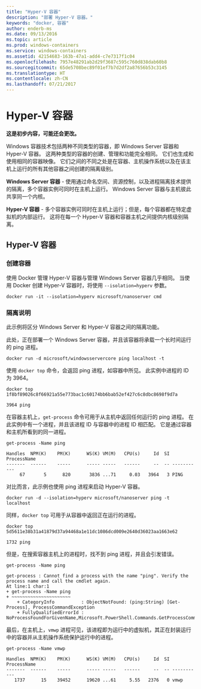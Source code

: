 ```yaml
---
title: "Hyper-V 容器"
description: "部署 Hyper-V 容器。"
keywords: "docker, 容器"
author: enderb-ms
ms.date: 09/13/2016
ms.topic: article
ms.prod: windows-containers
ms.service: windows-containers
ms.assetid: 42154683-163b-47a1-add4-c7e7317f1c04
ms.openlocfilehash: 7957e48291ab2d29f3687c595c760d838dab60b8
ms.sourcegitcommit: 65de5708bec89f01ef7b7d2df2a87656b53c3145
ms.translationtype: HT
ms.contentlocale: zh-CN
ms.lasthandoff: 07/21/2017
---
```

# Hyper-V 容器

**这是初步内容，可能还会更改。** 

Windows 容器技术包括两种不同类型的容器，即 Windows Server 容器和 Hyper-V 容器。 这两种类型的容器的创建、管理和功能完全相同。 它们也生成和使用相同的容器映像。 它们之间的不同之处是在容器、主机操作系统以及在该主机上运行的所有其他容器之间创建的隔离级别。

**Windows Server 容器** - 使用通过命名空间、资源控制，以及进程隔离技术提供的隔离，多个容器实例可同时在主机上运行。  Windows Server 容器与主机彼此共享同一个内核。

**Hyper-V 容器** - 多个容器实例可同时在主机上运行；但是，每个容器都在特定虚拟机的内部运行。 这将在每一个 Hyper-V 容器和容器主机之间提供内核级别隔离。

## Hyper-V 容器

### 创建容器

使用 Docker 管理 Hyper-V 容器与管理 Windows Server 容器几乎相同。 当使用 Docker 创建 Hyper-V 容器时，将使用 `--isolation=hyperv` 参数。

```none
docker run -it --isolation=hyperv microsoft/nanoserver cmd
```

### 隔离说明

此示例将区分 Windows Server 和 Hyper-V 容器之间的隔离功能。 

此处，正在部署一个 Windows Server 容器，并且该容器将承载一个长时间运行的 ping 进程。

```none
docker run -d microsoft/windowsservercore ping localhost -t
```

使用 `docker top` 命令，会返回 ping 进程，如容器中所见。 此实例中进程的 ID 为 3964。

```none
docker top 1f8bf89026c8f66921a55e773bac1c60174bb6bab52ef427c6c8dbc8698f9d7a

3964 ping
```

在容器主机上，`get-process` 命令可用于从主机中返回任何运行的 ping 进程。 在此实例中有一个进程，并且该进程 ID 与容器中的进程 ID 相匹配。 它是通过容器和主机所看到的同一进程。

```none
get-process -Name ping

Handles  NPM(K)    PM(K)      WS(K) VM(M)   CPU(s)     Id  SI ProcessName
-------  ------    -----      ----- -----   ------     --  -- -----------
     67       5      820       3836 ...71     0.03   3964   3 PING
```

对比而言，此示例也使用 ping 进程来启动 Hyper-V 容器。 

```none
docker run -d --isolation=hyperv microsoft/nanoserver ping -t localhost
```

同样，`docker top` 可用于从容器中返回正在运行的进程。

```none
docker top 5d5611e38b31a41879d37a94468a1e11dc1086dcd009e2640d36023aa1663e62

1732 ping
```

但是，在搜索容器主机上的进程时，找不到 ping 进程，并且会引发错误。

```none
get-process -Name ping

get-process : Cannot find a process with the name "ping". Verify the process name and call the cmdlet again.
At line:1 char:1
+ get-process -Name ping
+ ~~~~~~~~~~~~~~~~~~~~~~
    + CategoryInfo          : ObjectNotFound: (ping:String) [Get-Process], ProcessCommandException
    + FullyQualifiedErrorId : NoProcessFoundForGivenName,Microsoft.PowerShell.Commands.GetProcessCommand
```

最后，在主机上，`vmwp` 进程可见，该进程即为运行中的虚拟机，其正在封装运行中的容器并从主机操作系统保护运行中的进程。

```none
get-process -Name vmwp

Handles  NPM(K)    PM(K)      WS(K) VM(M)   CPU(s)     Id  SI ProcessName
-------  ------    -----      ----- -----   ------     --  -- -----------
   1737      15    39452      19620 ...61     5.55   2376   0 vmwp
```
